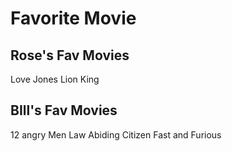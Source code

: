 # Favorite Movie
## Rose's Fav Movies
Love Jones
Lion King

## BIll's Fav Movies
12 angry Men
Law Abiding Citizen
Fast and Furious